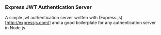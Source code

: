 ### Express JWT Authentication Server

A simple jwt authentication server written with (Express.js)[http://expressjs.com/] and a good boilerplate for any authentication server in Node.js.
